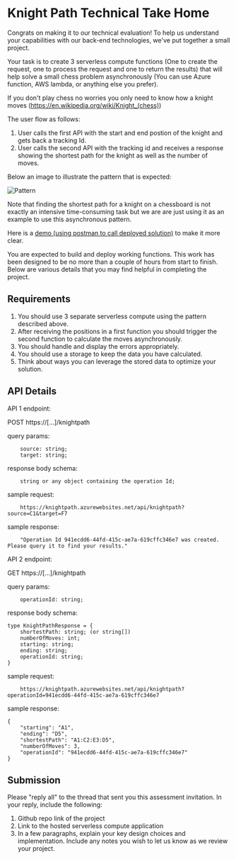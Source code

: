 # Knight Path Technical Take Home

Congrats on making it to our technical evaluation!  To help us understand your capabilities with our back-end technologies, we've put together a small project.

Your task is to create 3 serverless compute functions (One to create the request, one to process the request and one to return the results) that will help solve a small chess problem asynchronously (You can use Azure function, AWS lambda, or anything else you prefer).

If you don't play chess no worries you only need to know how a knight moves (https://en.wikipedia.org/wiki/Knight_(chess))


The user flow as follows:
1. User calls the first API with the start and end postion of the knight and gets back a tracking Id.
2. User calls the second API with the tracking id and receives a response showing the shortest path for the knight as well as the number of moves.

Below an image to illustrate the pattern that is expected:

![Pattern](https://github.com/venteur/interview-screening-knightpath/assets/138028337/221f3e63-456b-4151-9dd0-f23841c43f77)


Note that finding the shortest path for a knight on a chessboard is not exactly an intensive time-consuming task but we are are just using it as an example to use this asynchronous pattern.

Here is a [demo (using postman to call deployed solution)](TakeHome-KnightPath.postman_collection.json) to make it more clear.

You are expected to build and deploy working functions.  This work has been designed to be no more than a couple of hours from start to finish. Below are various details that you may find helpful in completing the project.

## Requirements

1. You should use 3 separate serverless compute using the pattern described above.
2. After receiving the positions in a first function you should trigger the second function to calculate the moves asynchronously.
3. You should handle and display the errors appropriately.
4. You should use a storage to keep the data you have calculated.
5. Think about ways you can leverage the stored data to optimize your solution.


## API Details

API 1 endpoint:

POST https://[...]/knightpath

query params:

```tsx
	source: string;
	target: string;
```

response body schema:

```tsx
	string or any object containing the operation Id;
```

sample request:

```tsx
    https://knightpath.azurewebsites.net/api/knightpath?source=C1&target=F7
```

sample response:

```tsx
    "Operation Id 941ecdd6-44fd-415c-ae7a-619cffc346e7 was created. Please query it to find your results."
```

API 2 endpoint:

GET https://[...]/knightpath

query params:

```tsx
	operationId: string;
```

response body schema:

```tsx
type KnightPathResponse = {
    shortestPath: string; (or string[])
    numberOfMoves: int;
    starting: string;
    ending: string;
    operationId: string;
}
```

sample request:

```tsx
    https://knightpath.azurewebsites.net/api/knightpath?operationId=941ecdd6-44fd-415c-ae7a-619cffc346e7
```

sample response:

```tsx
{
    "starting": "A1",
    "ending": "D5",
    "shortestPath": "A1:C2:E3:D5",
    "numberOfMoves": 3,
    "operationId": "941ecdd6-44fd-415c-ae7a-619cffc346e7"
}
```

## Submission

Please "reply all" to the thread that sent you this assessment invitation. In your reply, include the following:
1. Github repo link of the project
2. Link to the hosted serverless compute application
3. In a few paragraphs, explain your key design choices and implementation. Include any notes you wish to let us know as we review your project.
